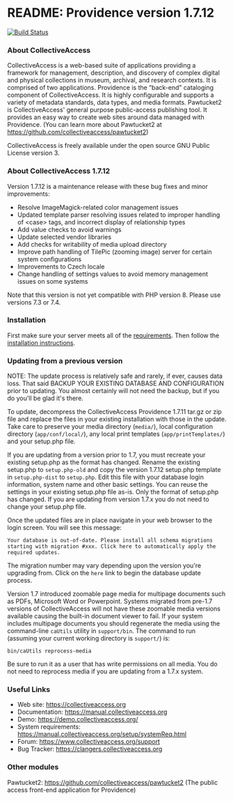 # README: Providence version 1.7.12

[![Build Status](https://secure.travis-ci.org/collectiveaccess/providence.png?branch=master)](http://travis-ci.org/collectiveaccess/providence)

### About CollectiveAccess

CollectiveAccess is a web-based suite of applications providing a framework for management, description, and discovery of complex digital and physical collections in museum, archival, and research contexts. It is comprised of two applications. Providence is the “back-end” cataloging component of CollectiveAccess. It is highly configurable and supports a variety of metadata standards, data types, and media formats. Pawtucket2 is CollectiveAccess' general purpose public-access publishing tool. It provides an easy way to create web sites around data managed with Providence. (You can learn more about Pawtucket2 at https://github.com/collectiveaccess/pawtucket2)

CollectiveAccess is freely available under the open source GNU Public License version 3.

### About CollectiveAccess 1.7.12

Version 1.7.12 is a maintenance release with these bug fixes and minor improvements:
* Resolve ImageMagick-related color management issues
* Updated template parser resolving issues related to improper handling of &lt;case&gt; tags, and incorrect display of relationship types
* Add value checks to avoid warnings
* Update selected vendor libraries
* Add checks for writability of media upload directory
* Improve path handling of TilePic (zooming image) server for certain system configurations
* Improvements to Czech locale
* Change handling of settings values to avoid memory management issues on some systems

Note that this version is not yet compatible with PHP version 8. Please use versions 7.3 or 7.4.


### Installation

First make sure your server meets all of the [requirements](https://manual.collectiveaccess.org/setup/systemReq.html). Then follow the [installation instructions](https://manual.collectiveaccess.org/setup/Installation.html). 


### Updating from a previous version

NOTE: The update process is relatively safe and rarely, if ever, causes data loss. That said BACKUP YOUR EXISTING DATABASE AND CONFIGURATION prior to updating. You almost certainly will not need the backup, but if you do you'll be glad it's there.

To update, decompress the CollectiveAccess Providence 1.7.11 tar.gz or zip file and replace the files in your existing installation with those in the update. Take care to preserve your media directory (`media/`), local configuration directory (`app/conf/local/`), any local print templates (`app/printTemplates/`) and your setup.php file.

If you are updating from a version prior to 1.7, you must recreate your existing setup.php as the format has changed. Rename the existing setup.php to `setup.php-old` and copy the version 1.7.12 setup.php template in `setup.php-dist` to `setup.php`. Edit this file with your database login information, system name and other basic settings. You can reuse the settings in your existing setup.php file as-is. Only the format of setup.php has changed. If you are updating from version 1.7.x you do not need to change your setup.php file.

Once the updated files are in place navigate in your web browser to the login screen. You will see this message:

```
Your database is out-of-date. Please install all schema migrations starting with migration #xxx. Click here to automatically apply the required updates.
```
 
The migration number may vary depending upon the version you're upgrading from. Click on the `here` link to begin the database update process. 

Version 1.7 introduced zoomable page media for multipage documents such as PDFs, Microsoft Word or Powerpoint. Systems migrated from pre-1.7 versions of CollectiveAccess will not have these zoomable media versions available causing the built-in document viewer to fail. If your system includes multipage documents you should regenerate the media using the command-line `caUtils` utility in `support/bin`. The command to run (assuming your current working directory is `support/`) is:

```
bin/caUtils reprocess-media 
```

Be sure to run it as a user that has write permissions on all media. You do not need to reprocess media if you are updating from a 1.7.x system.


### Useful Links

* Web site: https://collectiveaccess.org
* Documentation: https://manual.collectiveaccess.org
* Demo: https://demo.collectiveaccess.org/
* System requirements: https://manual.collectiveaccess.org/setup/systemReq.html
* Forum: https://www.collectiveaccess.org/support
* Bug Tracker: https://clangers.collectiveaccess.org


### Other modules

Pawtucket2: https://github.com/collectiveaccess/pawtucket2 (The public access front-end application for Providence)
